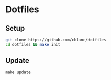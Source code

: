 # Dotfiles

## Setup

```bash
git clone https://github.com/cblanc/dotfiles
cd dotfiles && make init
```

## Update

```
make update
```
